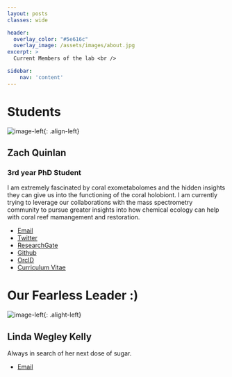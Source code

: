```yaml
---
layout: posts
classes: wide

header:
  overlay_color: "#5e616c"
  overlay_image: /assets/images/about.jpg
excerpt: >
  Current Members of the lab <br />

sidebar:
    nav: 'content'
---
```

# Students

![image-left]({{site.baseurl}}/assets/images/zaq2020.jpg){: .align-left}
## Zach Quinlan
### 3rd year PhD Student
I am extremely fascinated by coral exometabolomes and the hidden insights they can give us into the functioning of the coral holobiont. I am currently trying to leverage our collaborations with the mass spectrometry community to pursue greater insights into how chemical ecology can help with coral reef mamangement and restoration.

- [Email](mailto:zquinlan@gmail.com)
- [Twitter](https://www.twitter.com/zquinlan)
- [ResearchGate](https://www.researchgate.net/profile/zachary-quinlan)
- [Github](https://github.com/zquinlan)
- [OrcID](https://orcid.org/0000-0002-0351-8927)
- [Curriculum Vitae]({{site.baseurl}}/labMembers/cv/Quinlan_CV.pdf)

<!-- ![image-left]({{site.baseurl}}/assets/images/emily2021.jpg){: .align-left}
## Emily Nixon
### 1st year PhD Student


- [Email](mailto:en.nix96@gmail.com)
- [Twitter](https://www.twitter.com/)
- [ResearchGate](https://www.researchgate.net/profile/)
- [Github](https://github.com/)
- [OrcID](https://orcid.org/)
- [Curriculum Vitae]({{site.baseurl}}/labMembers/cv/)

![image-left]({{site.baseurl}}/assets/images/catherine2021.jpg){: .align-left}
## Catherine Mullenmeister
### 1st year PhD Student (Co-advised by Dr. Jen Smith)


- [Email](mailto:camullenm@gmail.com)
- [Twitter](https://www.twitter.com/)
- [ResearchGate](https://www.researchgate.net/profile/)
- [Github](https://github.com/)
- [OrcID](https://orcid.org/)
- [Curriculum Vitae]({{site.baseurl}}/labMembers/cv/) -->

# Our Fearless Leader :)

![image-left]({{site.baseurl}}/assets/images/fearlessLeader.jpg){: .alight-left}
## Linda Wegley Kelly
Always in search of her next dose of sugar.
- [Email](mailto:lwegley@ucsd.edu)
